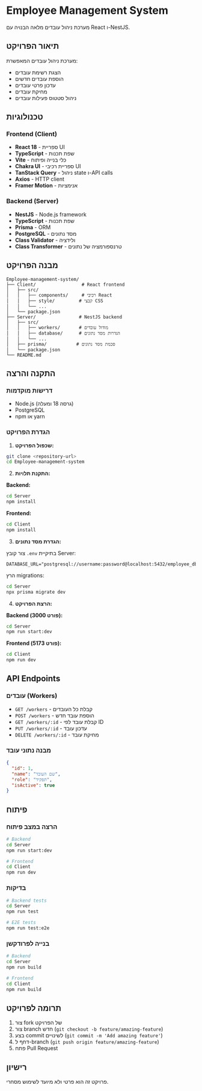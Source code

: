 # Employee Management System

מערכת ניהול עובדים מלאה הבנויה עם React ו-NestJS.

## תיאור הפרויקט

מערכת ניהול עובדים המאפשרת:
- הצגת רשימת עובדים
- הוספת עובדים חדשים
- עדכון פרטי עובדים
- מחיקת עובדים
- ניהול סטטוס פעילות עובדים

## טכנולוגיות

### Frontend (Client)
- **React 18** - ספריית UI
- **TypeScript** - שפת תכנות
- **Vite** - כלי בנייה ופיתוח
- **Chakra UI** - ספריית רכיבי UI
- **TanStack Query** - ניהול state ו-API calls
- **Axios** - HTTP client
- **Framer Motion** - אנימציות

### Backend (Server)
- **NestJS** - Node.js framework
- **TypeScript** - שפת תכנות
- **Prisma** - ORM
- **PostgreSQL** - מסד נתונים
- **Class Validator** - ולידציה
- **Class Transformer** - טרנספורמציה של נתונים

## מבנה הפרויקט

```
Employee-management-system/
├── Client/                 # React frontend
│   ├── src/
│   │   ├── components/     # רכיבי React
│   │   ├── style/         # קבצי CSS
│   │   └── ...
│   └── package.json
├── Server/                # NestJS backend
│   ├── src/
│   │   ├── workers/       # מודול עובדים
│   │   ├── database/      # הגדרות מסד נתונים
│   │   └── ...
│   ├── prisma/           # סכמת מסד נתונים
│   └── package.json
└── README.md
```

## התקנה והרצה

### דרישות מוקדמות
- Node.js (גרסה 18 ומעלה)
- PostgreSQL
- npm או yarn

### הגדרת הפרויקט

1. **שכפול הפרויקט:**
```bash
git clone <repository-url>
cd Employee-management-system
```

2. **התקנת תלויות:**

**Backend:**
```bash
cd Server
npm install
```

**Frontend:**
```bash
cd Client
npm install
```

3. **הגדרת מסד נתונים:**

צור קובץ `.env` בתיקיית Server:
```env
DATABASE_URL="postgresql://username:password@localhost:5432/employee_db"
```

הרץ migrations:
```bash
cd Server
npx prisma migrate dev
```

4. **הרצת הפרויקט:**

**Backend (פורט 3000):**
```bash
cd Server
npm run start:dev
```

**Frontend (פורט 5173):**
```bash
cd Client
npm run dev
```

## API Endpoints

### עובדים (Workers)
- `GET /workers` - קבלת כל העובדים
- `POST /workers` - הוספת עובד חדש
- `GET /workers/:id` - קבלת עובד לפי ID
- `PUT /workers/:id` - עדכון עובד
- `DELETE /workers/:id` - מחיקת עובד

### מבנה נתוני עובד
```json
{
  "id": 1,
  "name": "שם העובד",
  "role": "תפקיד",
  "isActive": true
}
```

## פיתוח

### הרצה במצב פיתוח
```bash
# Backend
cd Server
npm run start:dev

# Frontend
cd Client
npm run dev
```

### בדיקות
```bash
# Backend tests
cd Server
npm run test

# E2E tests
npm run test:e2e
```

### בנייה לפרודקשן
```bash
# Backend
cd Server
npm run build

# Frontend
cd Client
npm run build
```

## תרומה לפרויקט

1. צור fork של הפרויקט
2. צור branch חדש (`git checkout -b feature/amazing-feature`)
3. בצע commit לשינויים (`git commit -m 'Add amazing feature'`)
4. דחף ל-branch (`git push origin feature/amazing-feature`)
5. פתח Pull Request

## רישיון

פרויקט זה הוא פרטי ולא מיועד לשימוש מסחרי.